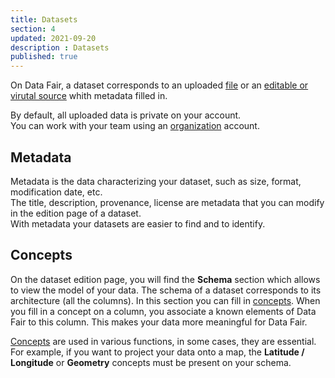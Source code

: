 ```yaml
---
title: Datasets
section: 4
updated: 2021-09-20
description : Datasets
published: true
---
```



On Data Fair, a dataset corresponds to an uploaded [file](./user-guide-backoffice/file-formats) or an [editable or virutal source](./user-guide-backoffice/import-dataset) whith metadata filled in.

By default, all uploaded data is private on your account.  
You can work with your team using an [organization](./user-guide-backoffice/organisation) account.

## Metadata

Metadata is the data characterizing your dataset, such as size, format, modification date, etc.  
The title, description, provenance, license are metadata that you can modify in the edition page of a dataset.  
With metadata your datasets are easier to find and to identify.

## Concepts  

On the dataset edition page, you will find the **Schema** section which allows to view the model of your data. The schema of a dataset corresponds to its architecture (all the columns). In this section you can fill in [concepts](./user-guide-backoffice/concept). When you fill in a concept on a column, you associate a known elements of Data Fair to this column. This makes your data more meaningful for Data Fair.

[Concepts](./user-guide-backoffice/concept) are used in various functions, in some cases, they are essential. For example, if you want to project your data onto a map, the **Latitude / Longitude** or **Geometry** concepts must be present on your schema.
